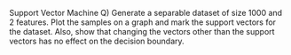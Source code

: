 Support Vector Machine
Q) Generate a separable dataset of size 1000 and 2 features. Plot the samples on a graph and mark the support vectors for the dataset. Also, show that changing the vectors other than the support vectors has no effect on the decision boundary.